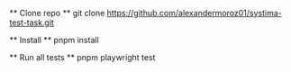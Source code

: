 ** Clone repo ** 
    git clone https://github.com/alexandermoroz01/systima-test-task.git

** Install **
    pnpm install

** Run all tests **
    pnpm playwright test